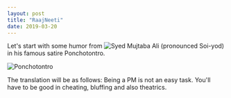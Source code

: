 ```yaml
---
layout: post
title: "RaajNeeti"
date: 2019-03-20
---
```


Let's start with some humor from ![Syed Mujtaba Ali](https://en.wikipedia.org/wiki/Syed_Mujtaba_Ali) (pronounced Soi-yod) in his famous satire Ponchotontro.

![Ponchotontro](../../../../../Resources/Ponchotontro.jpg)

The translation will be as follows: Being a PM is not an easy task. You'll have to be good in cheating, bluffing and also theatrics. 

